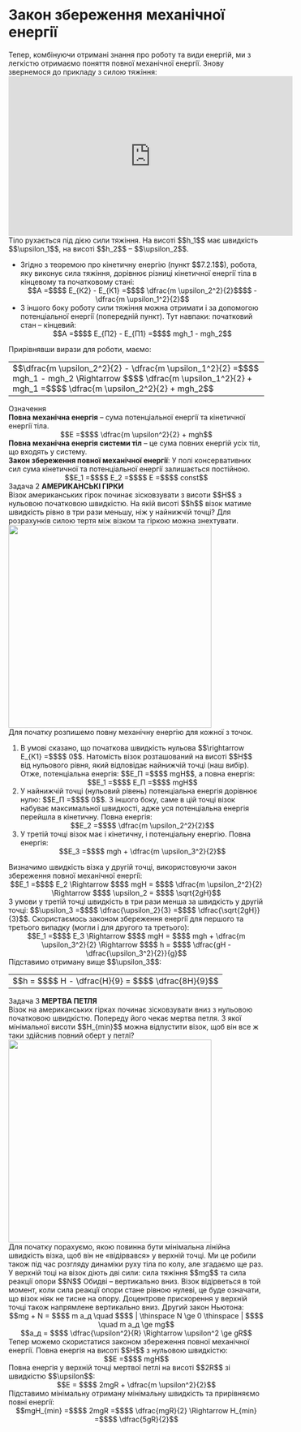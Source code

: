 # Закон збереження механiчної енергiї

<div class="space">Тепер, комбiнуючи отриманi знання про роботу та види енергiй, ми з легкiстю отримаємо поняття повної механiчної енергiї. Знову звернемося до прикладу з силою тяжiння:</div>

<div class="space"><div class="fluidMedia">
<iframe width="560" height="315" src="https://www.youtube.com/embed/r05CiNvan78" frameborder="0" allowfullscreen></iframe>
</div>
<div class="popup">
</div></div>

<div class="space">Тiло рухається пiд дiєю сили тяжiння. На висотi $$h_1$$ має швидкiсть $$\upsilon_1$$, на висотi $$h_2$$ – $$\upsilon_2$$.</div>

<ul>
<div class="space"><li>
Згiдно з теоремою про кiнетичну енергiю (пункт $$7.2.1$$), робота, яку виконує сила тяжiння, дорiвнює рiзницi кiнетичної енергiї тiла в кiнцевому та початковому станi:</div>

<div class="space" align="center">$$A =$$$$ E_{К2} - E_{К1} =$$$$ \dfrac{m \upsilon_2^2}{2}$$$$ - \dfrac{m \upsilon_1^2}{2}$$</div>
</li>
<div class="space"><li>
З iншого боку роботу сили тяжiння можна отримати i за допомогою потенцiальної енергiї (попереднiй пункт). Тут навпаки: початковий стан – кiнцевий:</div>

<div class="space" align="center">$$A =$$$$ E_{П2} - E_{П1} =$$$$ mgh_1 - mgh_2$$</div>
</li>
</ul>

<div class="space">Прирiвнявши вирази для роботи, маємо:</div>

<div class="space"><div class="centered-table-wrapper">
<table class="centered-table">
<tr class="eq">
<td class="eq">
<p1>$$\dfrac{m \upsilon_2^2}{2} - \dfrac{m \upsilon_1^2}{2} =$$$$ mgh_1 - mgh_2 \Rightarrow $$$$ \dfrac{m \upsilon_1^2}{2} + mgh_1 =$$$$ \dfrac{m \upsilon_2^2}{2} + mgh_2$$</p1>
</td>
</tr>
</table></div></div>

<div class="eoz-wrap">
<span class="eoz">Означення</span>
<div class="eoz-text">
<div class="space"><span class="p1"><b>Повна механiчна енергiя</b></span> – сума потенцiальної енергiї та кiнетичної енергiї тiла.</div>

<div class="space" align="center">$$E =$$$$ \dfrac{m \upsilon^2}{2} + mgh$$</div>

<div class="space"><span class="p1"><b>Повна механiчна енергiя системи тiл</b></span> – це сума повних енергiй усiх тiл, що входять у систему.</div>

<div class="space"><span class="p1"><b>Закон збереження повної механiчної енергiї</b></span>: У полi консервативних сил сума кiнетичної та потенцiальної енергiї залишається постiйною.</div>

<div class="space" align="center">$$E_1 =$$$$ E_2 =$$$$ E =$$$$ const$$</div>
</div>
</div>

<div class="task-wrap">
<span class="task">Задача 2</span> <b>АМЕРИКАНСЬКI ГIРКИ</b>
<div class="task-text">
<div class="space">Вiзок американських гiрок починає зiсковзувати з висоти $$H$$ з нульовою початковою швидкiстю. На якiй висотi $$h$$ візок матиме швидкiсть рiвно в три рази меньшу, нiж у найнижчiй точцi? Для розрахункiв силою тертя мiж вiзком та гiркою можна знехтувати.</div>

<div class="space"><img class="image" width="400"  src="https://rawgit.com/chudaol/ed-era-book-physics/master/images/chapter_7/17.png"></div>

<div class="space">Для початку розпишемо повну механiчну енергiю для кожної з точок.</div>

<ol>
<div class="space"><li>
В умовi сказано, що початкова швидкiсть нульова $$\rightarrow E_{К1} =$$$$ 0$$. Натомiсть вiзок розташований на висотi $$H$$ вiд нульового рiвня, який вiдповiдає найнижчiй точцi (наш вибiр). Отже, потенцiальна енергiя: $$E_П =$$$$ mgH$$, а повна енергiя:</div>

<div class="space" align="center">$$E_1 =$$$$ E_П =$$$$ mgH$$</div>
</li>
<div class="space"><li>
У найнижчiй точцi (нульовий рiвень) потенцiальна енергiя дорiвнює нулю: $$E_П =$$$$ 0$$. З iншого боку, саме в цiй точцi вiзок набуває максимальної швидкостi, адже уся потенцiальна енергiя перейшла в кiнетичну. Повна енергiя:</div>

<div class="space" align="center">$$E_2 =$$$$ \dfrac{m \upsilon_2^2}{2}$$</div>
</li>
<div class="space"><li>
У третiй точцi вiзок має i кiнетичну, i потенцiальну енергiю. Повна енергiя:</div>

<div class="space" align="center">$$E_3 =$$$$ mgh + \dfrac{m \upsilon_3^2}{2}$$</div>
</li>
</ol>

<div class="space">Визначимо швидкiсть вiзка у другiй точцi, використовуючи закон збереження повної механiчної енергiї:</div>

<div class="space" align="center">$$E_1 =$$$$ E_2 \Rightarrow $$$$ mgH = $$$$ \dfrac{m \upsilon_2^2}{2} \Rightarrow $$$$ \upsilon_2 = $$$$ \sqrt{2gH}$$</div>

<div class="space">З умови у третiй точцi швидкiсть в три рази менша за швидкiсть у другiй точцi: $$\upsilon_3 =$$$$ \dfrac{\upsilon_2}{3} =$$$$ \dfrac{\sqrt{2gH}}{3}$$. Скористаємось законом збереження енергiї для першого та третього випадку (могли i для другого та третього):</div>

<div class="space" align="center">$$E_1 =$$$$ E_3 \Rightarrow $$$$ mgH = $$$$ mgh + \dfrac{m \upsilon_3^2}{2} \Rightarrow $$$$ h = $$$$ \dfrac{gH - \dfrac{\upsilon_3^2}{2}}{g}$$</div>

<div class="space">Пiдставимо отриману вище $$\upsilon_3$$:</div>

<div class="space"><div class="centered-table-wrapper">
<table class="centered-table">
<tr class="eq">
<td class="eq">
<p1>$$h = $$$$ H - \dfrac{H}{9} = $$$$ \dfrac{8H}{9}$$</p1>
</td>
</tr>
</table></div></div>
</div>
</div>

<div class="task-wrap">
<span class="task">Задача 3</span> <b>МЕРТВА ПЕТЛЯ</b>
<div class="task-text">
<div class="space">Вiзок на американських гiрках починає зiсковзувати вниз з нульовою початковою швидкiстю. Попереду його чекає мертва петля. З якої мiнiмальної висоти $$H_{min}$$ можна вiдпустити вiзок, щоб вiн все ж таки здiйснив повний оберт у петлi?</div>

<div class="space"><img class="image" width="400"  src="https://rawgit.com/chudaol/ed-era-book-physics/master/images/chapter_7/18.png"></div>

<div class="space">Для початку порахуємо, якою повинна бути мiнiмальна лiнiйна швидкiсть вiзка, щоб вiн не «вiдiрвався» у верхнiй точцi. Ми це робили також під час розгляду динамiки руху тiла по колу, але згадаємо ще раз. У верхнiй тоцi на вiзок дiють двi сили: сила тяжiння $$mg$$ та сила реакцiї опори $$N$$ Обидвi – вертикально вниз. Вiзок вiдiрветься в той момент, коли сила реакцiї опори стане рiвною нулеві, це буде означати, що вiзок нiяк не тисне на опору. Доцентрове прискорення у верхнiй точцi також напрямлене вертикально вниз. Другий закон Ньютона:</div>

<div class="space" align="center">$$mg + N = $$$$ m a_д \quad $$$$ | \thinspace N \ge 0 \thinspace | $$$$ \quad  m a_д \ge mg$$</div>

<div class="space" align="center">$$a_д = $$$$ \dfrac{\upsilon^2}{R} \Rightarrow \upsilon^2 \ge gR$$</div>

<div class="space">Тепер можемо скористатися законом збереження повної механiчної енергiї. Повна енергiя на висотi $$H$$ з нульовою швидкiстю:</div>

<div class="space" align="center">$$E =$$$$ mgH$$</div>

<div class="space">Повна енергiя у верхнiй точцi мертвої петлi на висотi $$2R$$ зі швидкістю $$\upsilon$$:</div>

<div class="space" align="center">$$E = $$$$ 2mgR + \dfrac{m \upsilon^2}{2}$$</div>

<div class="space">Пiдставимо мiнiмальну отриману мiнiмальну швидкiсть та прирiвняємо повнi енергiї:</div>

<div align="center">$$mgH_{min} =$$$$ 2mgR =$$$$ \dfrac{mgR}{2} \Rightarrow H_{min} =$$$$ \dfrac{5gR}{2}$$</div>
</div>
</div>